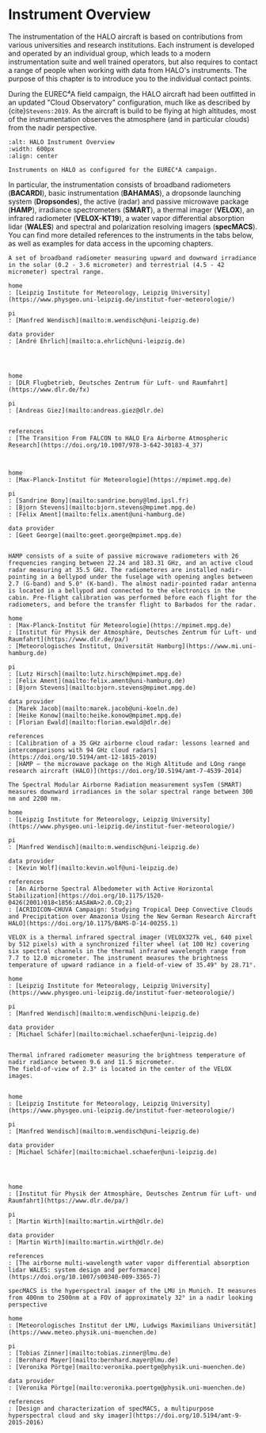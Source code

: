 # Instrument Overview

The instrumentation of the HALO aircraft is based on contributions from various universities and research institutions.
Each instrument is developed and operated by an individual group, which leads to a modern instrumentation suite and well trained operators, but also requires to contact a range of people when working with data from HALO's instruments.
The purpose of this chapter is to introduce you to the individual contact points.

During the EUREC⁴A field campaign, the HALO aircraft had been outfitted in an updated "Cloud Observatory" configuration, much like as described by {cite}`Stevens:2019`.
As the aircraft is build to be flying at high altitudes, most of the instrumentation observes the atmosphere (and in particular clouds) from the nadir perspective.

```{figure} figures/HALO_details.png
:alt: HALO Instrument Overview
:width: 600px
:align: center

Instruments on HALO as configured for the EUREC⁴A campaign.
```

In particular, the instrumentation consists of broadband radiometers (**BACARDI**), basic instrumentation (**BAHAMAS**), a dropsonde launching system (**Dropsondes**), the active (radar) and passive microwave package (**HAMP**), irradiance spectrometers (**SMART**), a thermal imager (**VELOX**), an infrared radiometer (**VELOX-KT19**), a water vapor differential absorption lidar (**WALES**) and spectral and polarization resolving imagers (**specMACS**).
You can find more detailed references to the instruments in the tabs below, as well as examples for data access in the upcoming chapters.

```{tabbed} BACARDI
A set of broadband radiometer measuring upward and downward irradiance in the solar (0.2 - 3.6 micrometer) and terrestrial (4.5 - 42 micrometer) spectral range.

home
: [Leipzig Institute for Meteorology, Leipzig University](https://www.physgeo.uni-leipzig.de/institut-fuer-meteorologie/)

pi
: [Manfred Wendisch](mailto:m.wendisch@uni-leipzig.de)

data provider
: [André Ehrlich](mailto:a.ehrlich@uni-leipzig.de)


```
```{tabbed} BAHAMAS


home
: [DLR Flugbetrieb, Deutsches Zentrum für Luft- und Raumfahrt](https://www.dlr.de/fx)

pi
: [Andreas Giez](mailto:andreas.giez@dlr.de)


references
: [The Transition From FALCON to HALO Era Airborne Atmospheric Research](https://doi.org/10.1007/978-3-642-30183-4_37)

```
```{tabbed} Dropsondes


home
: [Max-Planck-Institut für Meteorologie](https://mpimet.mpg.de)

pi
: [Sandrine Bony](mailto:sandrine.bony@lmd.ipsl.fr)
: [Bjorn Stevens](mailto:bjorn.stevens@mpimet.mpg.de)
: [Felix Ament](mailto:felix.ament@uni-hamburg.de)

data provider
: [Geet George](mailto:geet.george@mpimet.mpg.de)


```
```{tabbed} HAMP
HAMP consists of a suite of passive microwave radiometers with 26 frequencies ranging between 22.24 and 183.31 GHz, and an active cloud radar measuring at 35.5 GHz. The radiometeres are installed nadir-pointing in a bellypod under the fuselage with opening angles between 2.7 (G-band) and 5.0° (K-band). The almost nadir-pointed radar antenna is located in a bellypod and connected to the electronics in the cabin. Pre-flight calibration was performed before each flight for the radiometers, and before the transfer flight to Barbados for the radar.

home
: [Max-Planck-Institut für Meteorologie](https://mpimet.mpg.de)
: [Institut für Physik der Atmosphäre, Deutsches Zentrum für Luft- und Raumfahrt](https://www.dlr.de/pa/)
: [Meteorologisches Institut, Universität Hamburg](https://www.mi.uni-hamburg.de)

pi
: [Lutz Hirsch](mailto:lutz.hirsch@mpimet.mpg.de)
: [Felix Ament](mailto:felix.ament@uni-hamburg.de)
: [Bjorn Stevens](mailto:bjorn.stevens@mpimet.mpg.de)

data provider
: [Marek Jacob](mailto:marek.jacob@uni-koeln.de)
: [Heike Konow](mailto:heike.konow@mpimet.mpg.de)
: [Florian Ewald](mailto:florian.ewald@dlr.de)

references
: [Calibration of a 35 GHz airborne cloud radar: lessons learned and intercomparisons with 94 GHz cloud radars](https://doi.org/10.5194/amt-12-1815-2019)
: [HAMP – the microwave package on the High Altitude and LOng range research aircraft (HALO)](https://doi.org/10.5194/amt-7-4539-2014)

```
```{tabbed} SMART
The Spectral Modular Airborne Radiation measurement sysTem (SMART) measures downward irradiances in the solar spectral range between 300 nm and 2200 nm.

home
: [Leipzig Institute for Meteorology, Leipzig University](https://www.physgeo.uni-leipzig.de/institut-fuer-meteorologie/)

pi
: [Manfred Wendisch](mailto:m.wendisch@uni-leipzig.de)

data provider
: [Kevin Wolf](mailto:kevin.wolf@uni-leipzig.de)

references
: [An Airborne Spectral Albedometer with Active Horizontal Stabilization](https://doi.org/10.1175/1520-0426(2001)018<1856:AASAWA>2.0.CO;2)
: [ACRIDICON–CHUVA Campaign: Studying Tropical Deep Convective Clouds and Precipitation over Amazonia Using the New German Research Aircraft HALO](https://doi.org/10.1175/BAMS-D-14-00255.1)

```
```{tabbed} VELOX
VELOX is a thermal infrared spectral imager (VELOX327k veL, 640 pixel by 512 pixels) with a synchronized filter wheel (at 100 Hz) covering six spectral channels in the thermal infrared wavelength range from 7.7 to 12.0 micrometer. The instrument measures the brightness temperature of upward radiance in a field-of-view of 35.49° by 28.71°.

home
: [Leipzig Institute for Meteorology, Leipzig University](https://www.physgeo.uni-leipzig.de/institut-fuer-meteorologie/)

pi
: [Manfred Wendisch](mailto:m.wendisch@uni-leipzig.de)

data provider
: [Michael Schäfer](mailto:michael.schaefer@uni-leipzig.de)


```
```{tabbed} VELOX - KT19
Thermal infrared radiometer measuring the brightness temperature of nadir radiance between 9.6 and 11.5 micrometer. 
The field-of-view of 2.3° is located in the center of the VELOX images.


home
: [Leipzig Institute for Meteorology, Leipzig University](https://www.physgeo.uni-leipzig.de/institut-fuer-meteorologie/)

pi
: [Manfred Wendisch](mailto:m.wendisch@uni-leipzig.de)

data provider
: [Michael Schäfer](mailto:michael.schaefer@uni-leipzig.de)


```
```{tabbed} WALES


home
: [Institut für Physik der Atmosphäre, Deutsches Zentrum für Luft- und Raumfahrt](https://www.dlr.de/pa/)

pi
: [Martin Wirth](mailto:martin.wirth@dlr.de)

data provider
: [Martin Wirth](mailto:martin.wirth@dlr.de)

references
: [The airborne multi-wavelength water vapor differential absorption lidar WALES: system design and performance](https://doi.org/10.1007/s00340-009-3365-7)

```
```{tabbed} specMACS
specMACS is the hyperspectral imager of the LMU in Munich. It measures from 400nm to 2500nm at a FOV of approximately 32° in a nadir looking perspective

home
: [Meteorologisches Institut der LMU, Ludwigs Maximilians Universität](https://www.meteo.physik.uni-muenchen.de)

pi
: [Tobias Zinner](mailto:tobias.zinner@lmu.de)
: [Bernhard Mayer](mailto:bernhard.mayer@lmu.de)
: [Veronika Pörtge](mailto:veronika.poertge@physik.uni-muenchen.de)

data provider
: [Veronika Pörtge](mailto:veronika.poertge@physik.uni-muenchen.de)

references
: [Design and characterization of specMACS, a multipurpose hyperspectral cloud and sky imager](https://doi.org/10.5194/amt-9-2015-2016)

```
